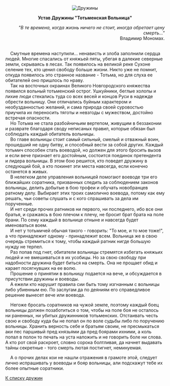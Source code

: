 &nbsp;

<p style='text-align: center'>
<img src="/img/tit_druzhins.jpg" alt='Дружины' />
</p>

<center>
<b>Устав Дружины "Тотьменская Вольница"</b>
</center>

<p align="right"><i>"В те времена, когда жизнь ничего не стоит, иногда обретает цену смерть..."</i><br>
Владимир Мономах.</p>

<br>&nbsp;&nbsp;&nbsp; Смутные времена наступили... ненависть и злоба заполнили сердца людей. Многие спасались от княжьей пяты, убегая в далекие северные земли, скрываясь в лесах. Так появилось на великой реке Сухоне селение тех, кто ценил свободу больше жизни. Никто уже не помнит, откуда появилось это странное название - Тотьма, но для слуха ее обитателей оно пришлось по нраву.
<br>&nbsp;&nbsp;&nbsp; Так на восточных окраинах Великого Новгородского княжества появился вольный тотьменский острог. Ушкуйники, беглые холопы и лихие люди стекались туда со всех весей и концов Руси в надежде обрести вольницу. Они отличались буйным характером и необузданностью желаний, и сама природа своей суровостью приучила их переносить тяготы и невзгоды с мужеством,  достойно встречая опасности.
<br>&nbsp;&nbsp;&nbsp; Но Тотьма не стала разбойничьим вертепом, живущим в беззаконии и разврате благодаря своду неписаных правил, которые обязан был соблюдать каждый обитатель вольницы.
<br>&nbsp;&nbsp;&nbsp; Во главе вольницы стоит самый сильный, смелый и отважный воин, прошедший не одну битву, и способный вести за собой других. Каждый тотьмич способен стать воеводой, но должен для этого бросить вызов и если вече признает его достойным, состоится поединок претендента и лидера вольницы. В этом бою решится, кто поведет дружину в следующий бой, а кто покинет эти места навсегда, если конечно останется в живых.
<br>&nbsp;&nbsp;&nbsp; В нелегком деле управления вольницей помогают воеводе три его ближайших соратника, призванных следить за соблюдением законов вольницы, делить добытые в бою трофеи и обучать новобранцев ратному делу. Выбирает этих троих самолично воевода, потому как ему решать, чьи советы слушать и с кого спрашивать за дела им порученные.
<br>&nbsp;&nbsp;&nbsp; И нет среди прочих ратников ни первого, ни последнего, ибо все они братья, и сражаясь в бою плечом к плечу, не бросит брат брата на поле брани. По сему каждый в вольнице отныне и навсегда будет именоваться воем. 
<br>&nbsp;&nbsp;&nbsp; И нет у тотьмичей обычая такого - говорить: "То мое, и то мое тоже!", а что принадлежит одному - принадлежит всем. Вольница же в свою очередь стремиться к тому, чтобы каждый ратник нигде большую нужду не терпел. 
<br>&nbsp;&nbsp;&nbsp; Раз попав под гнет, обитатели вольницы стремятся избегать княжьих людей и не вмешиваться в их усобицы. Но за свою свободу при надобности дружина будет биться на смерть. Она не прощает обид и карает посягнувших на ее волю. 
<br>&nbsp;&nbsp;&nbsp; Прошение о принятии в вольницу подается на вече, и обсуждается в присутствии дружины и воеводы.
<br>&nbsp;&nbsp;&nbsp; А ежели кто нарушит правила сии быть тому изгнанным с вольницы либо убиенным ею. По заслугам да по деяниям его справедливое решение вынесет вече или воевода.

<p>&nbsp;&nbsp;&nbsp; Негоже бросать соратников на чужой земле, поэтому каждый боец вольницы должен позаботиться о том, чтобы на поле боя не осталось ни раненных, ни убитых дружинников тотьменских. Отстаивать честь свою и свободу куда бы не попал он по воле судьбы либо по поручению вольницы. Хранить верность себе и братьям своим, не пресмыкаться аки пес паршивый пред князьями да пред боярами ихними, а коль попал в полон то печать на уста наложить и не говорить боле ни слова. А кто  рот свой раскроет, словно сорока болтливая, да начнет выдавать тайны секретные - того смерть лютая постигнет, неминуемая.

<p>&nbsp;&nbsp;&nbsp; А о прочих делах кои не нашли отражения в грамоте этой, следует лично испрашивать у воеводы и бояр вольницы, али подскажут тебе их более опытные соратники.

<br/>
<p class='text-center'><a href='/clans/#list'>К списку дружин</a></p>
